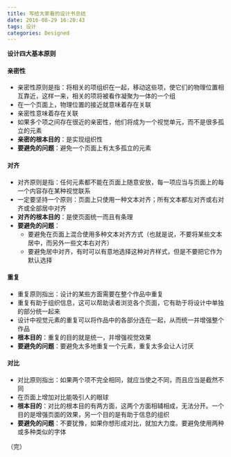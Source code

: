 ```yaml
---
title: 写给大家看的设计书总结
date: 2016-08-29 16:20:43
tags: 设计
categories: Designed
---
```


**设计四大基本原则**

#### **亲密性**

- 亲密性原则是指：将相关的项组织在一起，移动这些项，使它们的物理位置相互靠近，这样一来，相关的项将被看作凝聚为一体的一个组
- 在一个页面上，物理位置的接近就意味着存在关联
- 亲密性意味着存在关联
- 如果多个项之间存在很近的亲密性，他们将成为一个视觉单元，而不是很多孤立的元素
- **亲密的根本目的**：是实现组织性
- **要避免的问题**：避免一个页面上有太多孤立的元素


#### **对齐**
  
  - 对齐原则是指：任何元素都不能在页面上随意安放，每一项应当与页面上的每一个内容存在某种视觉联系
  - 一定要坚持一个原则：页面上只使用一种文本对齐；所有文本都左对齐或右对齐或全部居中对齐
  - **对齐的根本目的**：是使页面统一而且有条理
  - **要避免的问题**：
    - 要避免在页面上混合使用多种文本对齐方式（也就是说，不要将某些文本居中，而另外一些文本右对齐）
    - 要避免居中对齐，有时可以有意地选择这种对齐样式，但是不要把它作为默认选择

<!--more-->
#### **重复**
  
  - 重复原则指出：设计的某些方面需要在整个作品中重复
  - 重复有助于组织信息，这可以帮助读者浏览各个页面，它有助于将设计中单独的部分统一起来
  - 设计中视觉元素的重复可以将作品中的各部分连在一起，从而统一并增强整个作品
  - **根本目的**：重复的目的就是统一，并增强视觉效果
  - **要避免的问题**：要避免太多地重复一个元素，重复太多会让人讨厌

#### **对比**
  
  - 对比原则指出：如果两个项不完全相同，就应当使之不同，而且应当是截然不同
  - 在页面上增加对比能吸引人的眼球
  - **根本目的**：对比的根本目的有两方面，这两个方面相辅相成，无法分开。一个目的是增强页面的效果，另一个目的是有助于信息的组织
  - **要避免的问题**：不要犹豫，如果你想形成对比，就加大力度。要避免使用两种或多种类似的字体

（完）

